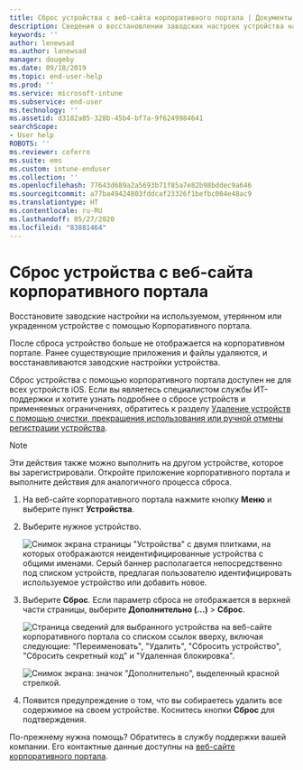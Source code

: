 ```yaml
---
title: Сброс устройства с веб-сайта корпоративного портала | Документы Майкрософт
description: Сведения о восстановлении заводских настроек устройства на веб-сайте корпоративного портала.
keywords: ''
author: lenewsad
ms.author: lanewsad
manager: dougeby
ms.date: 09/18/2019
ms.topic: end-user-help
ms.prod: ''
ms.service: microsoft-intune
ms.subservice: end-user
ms.technology: ''
ms.assetid: d3182a85-328b-45b4-bf7a-9f6249984641
searchScope:
- User help
ROBOTS: ''
ms.reviewer: coferro
ms.suite: ems
ms.custom: intune-enduser
ms.collection: ''
ms.openlocfilehash: 77643d689a2a5693b71f85a7e82b98bddec9a646
ms.sourcegitcommit: a77ba49424803fddcaf23326f1befbc004e48ac9
ms.translationtype: HT
ms.contentlocale: ru-RU
ms.lasthandoff: 05/27/2020
ms.locfileid: "83881464"
---
```

# <a name="reset-device-from-company-portal-website"></a>Сброс устройства с веб-сайта корпоративного портала

Восстановите заводские настройки на используемом, утерянном или украденном устройстве с помощью Корпоративного портала.  

После сброса устройство больше не отображается на корпоративном портале. Ранее существующие приложения и файлы удаляются, и восстанавливаются заводские настройки устройства. 

Сброс устройства с помощью корпоративного портала доступен не для всех устройств iOS. Если вы являетесь специалистом службы ИТ-поддержки и хотите узнать подробнее о сбросе устройств и применяемых ограничениях, обратитесь к разделу [Удаление устройств с помощью очистки, прекращения использования или ручной отмены регистрации устройства](https://docs.microsoft.com/intune/devices-wipe).  

> [!Note]
> Эти действия также можно выполнить на другом устройстве, которое вы зарегистрировали. Откройте приложение корпоративного портала и выполните действия для аналогичного процесса сброса. 

1. На веб-сайте корпоративного портала нажмите кнопку __Меню__ и выберите пункт __Устройства__.  

2. Выберите нужное устройство.

    ![Снимок экрана страницы "Устройства" с двумя плитками, на которых отображаются неидентифицированные устройства с общими именами. Серый баннер располагается непосредственно под списком устройств, предлагая пользователю идентифицировать используемое устройство или добавить новое.](./media/rename-reset-device-step2-1808.png)  

3. Выберите **Сброс**. Если параметр сброса не отображается в верхней части страницы, выберите **Дополнительно (...)**  > **Сброс**.  

     ![Страница сведений для выбранного устройства на веб-сайте корпоративного портала со списком ссылок вверху, включая следующие: "Переименовать", "Удалить", "Сбросить устройство", "Сбросить секретный код" и "Удаленная блокировка". ](./media/rename-reset-device-1808.png)  

    ![Снимок экрана: значок "Дополнительно", выделенный красной стрелкой.](./media/rename-reset-device-step3-more-1808.png)  

4. Появится предупреждение о том, что вы собираетесь удалить все содержимое на своем устройстве. Коснитесь кнопки **Сброс** для подтверждения.  

По-прежнему нужна помощь? Обратитесь в службу поддержки вашей компании. Его контактные данные доступны на [веб-сайте корпоративного портала](https://go.microsoft.com/fwlink/?linkid=2010980).
